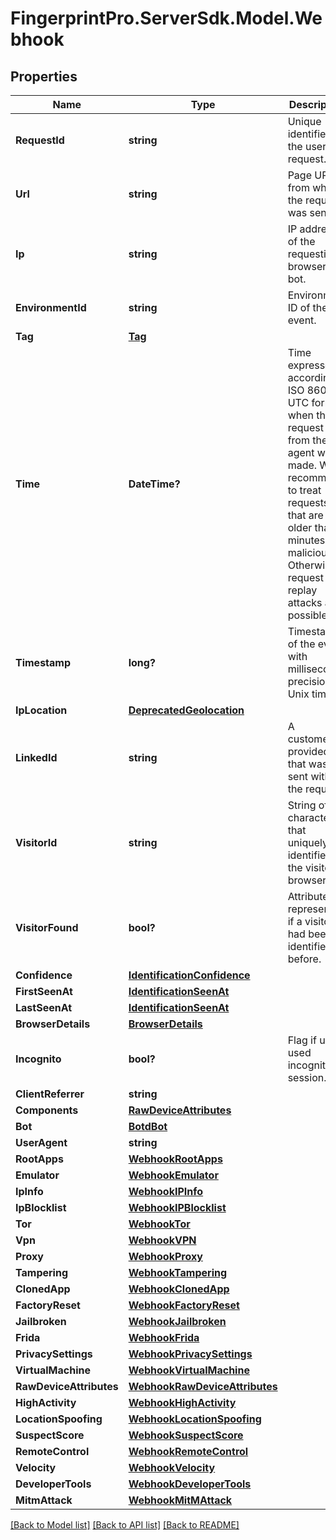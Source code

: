 # FingerprintPro.ServerSdk.Model.Webhook
## Properties

Name | Type | Description | Notes
------------ | ------------- | ------------- | -------------
**RequestId** | **string** | Unique identifier of the user's request. | 
**Url** | **string** | Page URL from which the request was sent. | 
**Ip** | **string** | IP address of the requesting browser or bot. | 
**EnvironmentId** | **string** | Environment ID of the event. | [optional] 
**Tag** | [**Tag**](Tag.md) |  | [optional] 
**Time** | **DateTime?** | Time expressed according to ISO 8601 in UTC format, when the request from the JS agent was made. We recommend to treat requests that are older than 2 minutes as malicious. Otherwise, request replay attacks are possible. | 
**Timestamp** | **long?** | Timestamp of the event with millisecond precision in Unix time. | 
**IpLocation** | [**DeprecatedGeolocation**](DeprecatedGeolocation.md) |  | [optional] 
**LinkedId** | **string** | A customer-provided id that was sent with the request. | [optional] 
**VisitorId** | **string** | String of 20 characters that uniquely identifies the visitor's browser. | [optional] 
**VisitorFound** | **bool?** | Attribute represents if a visitor had been identified before. | [optional] 
**Confidence** | [**IdentificationConfidence**](IdentificationConfidence.md) |  | [optional] 
**FirstSeenAt** | [**IdentificationSeenAt**](IdentificationSeenAt.md) |  | [optional] 
**LastSeenAt** | [**IdentificationSeenAt**](IdentificationSeenAt.md) |  | [optional] 
**BrowserDetails** | [**BrowserDetails**](BrowserDetails.md) |  | [optional] 
**Incognito** | **bool?** | Flag if user used incognito session. | [optional] 
**ClientReferrer** | **string** |  | [optional] 
**Components** | [**RawDeviceAttributes**](RawDeviceAttributes.md) |  | [optional] 
**Bot** | [**BotdBot**](BotdBot.md) |  | [optional] 
**UserAgent** | **string** |  | [optional] 
**RootApps** | [**WebhookRootApps**](WebhookRootApps.md) |  | [optional] 
**Emulator** | [**WebhookEmulator**](WebhookEmulator.md) |  | [optional] 
**IpInfo** | [**WebhookIPInfo**](WebhookIPInfo.md) |  | [optional] 
**IpBlocklist** | [**WebhookIPBlocklist**](WebhookIPBlocklist.md) |  | [optional] 
**Tor** | [**WebhookTor**](WebhookTor.md) |  | [optional] 
**Vpn** | [**WebhookVPN**](WebhookVPN.md) |  | [optional] 
**Proxy** | [**WebhookProxy**](WebhookProxy.md) |  | [optional] 
**Tampering** | [**WebhookTampering**](WebhookTampering.md) |  | [optional] 
**ClonedApp** | [**WebhookClonedApp**](WebhookClonedApp.md) |  | [optional] 
**FactoryReset** | [**WebhookFactoryReset**](WebhookFactoryReset.md) |  | [optional] 
**Jailbroken** | [**WebhookJailbroken**](WebhookJailbroken.md) |  | [optional] 
**Frida** | [**WebhookFrida**](WebhookFrida.md) |  | [optional] 
**PrivacySettings** | [**WebhookPrivacySettings**](WebhookPrivacySettings.md) |  | [optional] 
**VirtualMachine** | [**WebhookVirtualMachine**](WebhookVirtualMachine.md) |  | [optional] 
**RawDeviceAttributes** | [**WebhookRawDeviceAttributes**](WebhookRawDeviceAttributes.md) |  | [optional] 
**HighActivity** | [**WebhookHighActivity**](WebhookHighActivity.md) |  | [optional] 
**LocationSpoofing** | [**WebhookLocationSpoofing**](WebhookLocationSpoofing.md) |  | [optional] 
**SuspectScore** | [**WebhookSuspectScore**](WebhookSuspectScore.md) |  | [optional] 
**RemoteControl** | [**WebhookRemoteControl**](WebhookRemoteControl.md) |  | [optional] 
**Velocity** | [**WebhookVelocity**](WebhookVelocity.md) |  | [optional] 
**DeveloperTools** | [**WebhookDeveloperTools**](WebhookDeveloperTools.md) |  | [optional] 
**MitmAttack** | [**WebhookMitMAttack**](WebhookMitMAttack.md) |  | [optional] 

[[Back to Model list]](../README.md#documentation-for-models) [[Back to API list]](../README.md#documentation-for-api-endpoints) [[Back to README]](../README.md)

